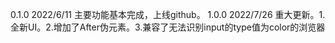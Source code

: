 0.1.0 2022/6/11 主要功能基本完成，上线github。
1.0.0 2022/7/26 重大更新。1.全新UI。2.增加了After伪元素。3.兼容了无法识别input的type值为color的浏览器